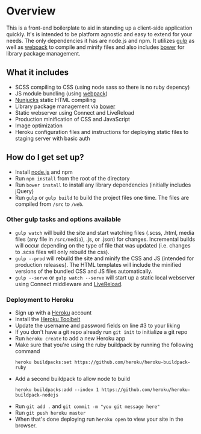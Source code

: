 # Overview #

This is a front-end boilerplate to aid in standing up a client-side application quickly. It's is intended to be platform agnostic and easy to extend for your needs. The only dependencies it has are node.js and npm. It utilizes [gulp](http://gulpjs.com/) as well as [webpack](https://webpack.github.io/) to compile and minify files and also includes [bower](http://bower.io/) for library package management.

## What it includes ##

* SCSS compiling to CSS (using node sass so there is no ruby depency)
* JS module bundling (using [webpack](https://webpack.github.io/))
* [Nunjucks](https://mozilla.github.io/nunjucks/) static HTML compiling
* Library package management via [bower](http://bower.io/)
* Static webserver using Connect and LiveReload
* Production minification of CSS and JavaScript
* Image optimization
* Heroku configuration files and instructions for deploying static files to staging server with basic auth

## How do I get set up? ##

* Install [node.js](https://nodejs.org/en/) and npm
* Run `npm install` from the root of the directory
* Run `bower install` to install any library dependencies (initially includes jQuery)
* Run `gulp` or `gulp build` to build the project files one time. The files are compiled from `/src` to `/web`.

### Other gulp tasks and options available ###
* `gulp watch` will build the site and start watching files (.scss, .html, media files (any file in `/src/media`), .js, or .json) for changes. Incremental builds will occur depending on the type of file that was updated (i.e. changes to .scss files will only rebuild the css).
* `gulp --prod` will rebuild the site and minify the CSS and JS (intended for production releases). The HTML templates will include the minified versions of the bundled CSS and JS files automatically.
* `gulp --serve` or `gulp watch --serve` will start up a static local webserver using Connect middleware and [LiveReload](https://chrome.google.com/webstore/detail/livereload/jnihajbhpnppcggbcgedagnkighmdlei?hl=en).

### Deployment to Heroku
* Sign up with a [Heroku](http://heroku.com) account
* Install the [Heroku Toolbelt](https://toolbelt.heroku.com/)
* Update the username and password fields on line #3 to your liking
* If you don't have a git repo already run `git init` to initialize a git repo
* Run `heroku create` to add a new Heroku app
* Make sure that you're using the ruby buildpack by running the following command
  ```
  heroku buildpacks:set https://github.com/heroku/heroku-buildpack-ruby
  ```
* Add a second buildpack to allow node to build
  ```
  heroku buildpacks:add --index 1 https://github.com/heroku/heroku-buildpack-nodejs
  ```
* Run `git add .` and `git commit -m "you git message here"`
* Run `git push heroku master`
* When that's done deploying run `heroku open` to view your site in the browser.
